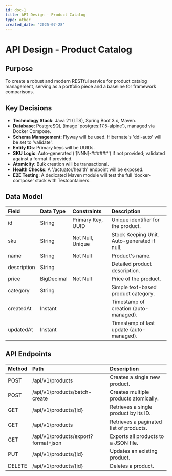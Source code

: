 ```yaml
---
id: doc-1
title: API Design - Product Catalog
type: other
created_date: '2025-07-28'
---
```


# API Design - Product Catalog

## Purpose
To create a robust and modern RESTful service for product catalog management, serving as a portfolio piece and a baseline for framework comparisons.

## Key Decisions
- **Technology Stack**: Java 21 (LTS), Spring Boot 3.x, Maven.
- **Database**: PostgreSQL (image 'postgres:17.5-alpine'), managed via Docker Compose.
- **Schema Management**: Flyway will be used. Hibernate's 'ddl-auto' will be set to 'validate'.
- **Entity IDs**: Primary keys will be UUIDs.
- **SKU Logic**: Auto-generated ('[NNN]-######') if not provided; validated against a format if provided.
- **Atomicity**: Bulk creation will be transactional.
- **Health Checks**: A '/actuator/health' endpoint will be exposed.
- **E2E Testing**: A dedicated Maven module will test the full 'docker-compose' stack with Testcontainers.

## Data Model
| Field       | Data Type      | Constraints                  | Description                                 |
| :---------- | :------------- | :--------------------------- | :------------------------------------------ |
| id          | String         | Primary Key, UUID            | Unique identifier for the product.          |
| sku         | String         | Not Null, Unique             | Stock Keeping Unit. Auto-generated if null. |
| name        | String         | Not Null                     | Product's name.                             |
| description | String         |                              | Detailed product description.               |
| price       | BigDecimal     | Not Null                     | Price of the product.                       |
| category    | String         |                              | Simple text-based product category.         |
| createdAt   | Instant        |                              | Timestamp of creation (auto-managed).     |
| updatedAt   | Instant        |                              | Timestamp of last update (auto-managed).  |

## API Endpoints
| Method | Path                               | Description                           |
| :----- | :--------------------------------- | :------------------------------------ |
| POST   | /api/v1/products                   | Creates a single new product.         |
| POST   | /api/v1/products/batch-create      | Creates multiple products atomically. |
| GET    | /api/v1/products/{id}              | Retrieves a single product by its ID. |
| GET    | /api/v1/products                   | Retrieves a paginated list of products. |
| GET    | /api/v1/products/export?format=json| Exports all products to a JSON file.  |
| PUT    | /api/v1/products/{id}              | Updates an existing product.          |
| DELETE | /api/v1/products/{id}              | Deletes a product.                    |
